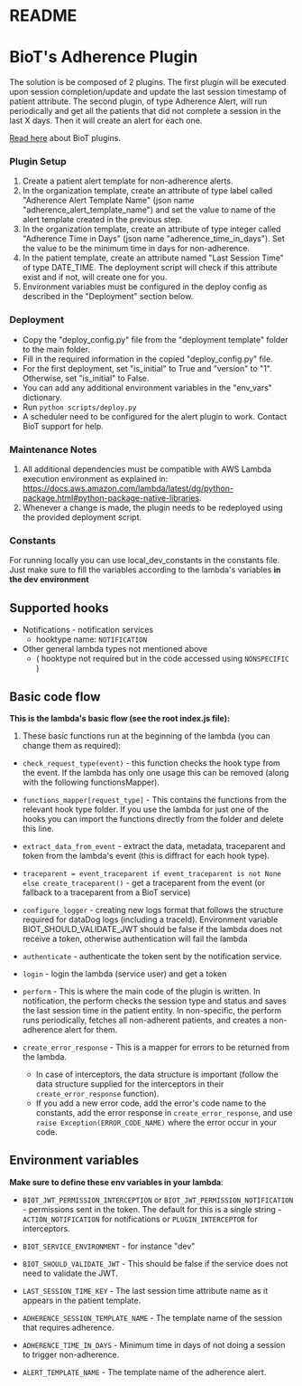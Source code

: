 # README

# BioT's Adherence Plugin

The solution is be composed of 2 plugins.
The first plugin will be executed upon session completion/update and update the last session timestamp of patient attribute.
The second plugin, of type Adherence Alert, will run periodically and get all the patients that did not complete a session in the last X days. Then it will create an alert for each one.

[Read here](https://docs.biot-med.com/docs/biot-plugins) about BioT plugins.

### Plugin Setup
1. Create a patient alert template for non-adherence alerts.
2. In the organization template, create an attribute of type label called "Adherence Alert Template Name" (json name "adherence_alert_template_name") and set the value to name of the alert template created in the previous step.
3. In the organization template, create an attribute of type integer called "Adherence Time in Days" (json name "adherence_time_in_days"). Set the value to be the minimum time in days for non-adherence.
4. In the patient template, create an attribute named "Last Session Time" of type DATE_TIME. The deployment script will check if this attribute exist and if not, will create one for you.
5. Environment variables must be configured in the deploy config as described in the "Deployment" section below.

### Deployment
- Copy the "deploy_config.py" file from the "deployment template" folder to the main folder.
- Fill in the required information in the copied "deploy_config.py" file.
- For the first deployment, set "is_initial" to True and "version" to "1". Otherwise, set "is_initial" to False.
- You can add any additional environment variables in the "env_vars" dictionary.
- Run `python scripts/deploy.py`
- A scheduler need to be configured for the alert plugin to work. Contact BioT support for help.

### Maintenance Notes
1. All additional dependencies must be compatible with AWS Lambda execution environment as explained in: https://docs.aws.amazon.com/lambda/latest/dg/python-package.html#python-package-native-libraries.
2. Whenever a change is made, the plugin needs to be redeployed using the provided deployment script.

### Constants

For running locally you can use local_dev_constants in the constants file.
Just make sure to fill the variables according to the lambda's variables **in the dev environment**

## Supported hooks

- Notifications - notification services
  - hooktype name: `NOTIFICATION`
- Other general lambda types not mentioned above
  - ( hooktype not required but in the code accessed using `NONSPECIFIC` )

## Basic code flow

**This is the lambda's basic flow (see the root index.js file):**

1. These basic functions run at the beginning of the lambda (you can change them as required):

- `check_request_type(event)` - this function checks the hook type from the event. If the lambda has only one usage this can be removed (along with the following functionsMapper).

- `functions_mapper[request_type]` - This contains the functions from the relevant hook type folder. If you use the lambda for just one of the hooks you can import the functions directly from the folder and delete this line.

- `extract_data_from_event` - extract the data, metadata, traceparent and token from the lambda's event (this is diffract for each hook type).

- `traceparent = event_traceparent if event_traceparent is not None else create_traceparent()` - get a traceparent from the event (or fallback to a traceparent from a BioT service)

- `configure_logger` - creating new logs format that follows the structure required for dataDog logs (including a traceId). Environment variable BIOT_SHOULD_VALIDATE_JWT should be false if the lambda does not receive a token, otherwise authentication will fail the lambda

- `authenticate` - authenticate the token sent by the notification service.

- `login` - login the lambda (service user) and get a token

- `perform` - This is where the main code of the plugin is written. In notification, the perform checks the session type and status and saves the last session time in the patient entity. In non-specific, the perform runs periodically, fetches all non-adherent patients, and creates a non-adherence alert for them. 

- `create_error_response` - This is a mapper for errors to be returned from the lambda.
  - In case of interceptors, the data structure is important (follow the data structure supplied for the interceptors in their `create_error_response` function).
  - If you add a new error code, add the error's code name to the constants, add the error response in `create_error_response`, and use `raise Exception(ERROR_CODE_NAME)` where the error occur in your code.

## Environment variables

**Make sure to define these env variables in your lambda**:

- `BIOT_JWT_PERMISSION_INTERCEPTION` or `BIOT_JWT_PERMISSION_NOTIFICATION` - permissions sent in the token.
  The default for this is a single string - `ACTION_NOTIFICATION` for notifications or `PLUGIN_INTERCEPTOR` for interceptors.

- `BIOT_SERVICE_ENVIRONMENT` - for instance "dev"

- `BIOT_SHOULD_VALIDATE_JWT` - This should be false if the service does not need to validate the JWT.

- `LAST_SESSION_TIME_KEY` - The last session time attribute name as it appears in the patient template.

- `ADHERENCE_SESSION_TEMPLATE_NAME` - The template name of the session that requires adherence.

- `ADHERENCE_TIME_IN_DAYS` - Minimum time in days of not doing a session to trigger non-adherence.

- `ALERT_TEMPLATE_NAME` - The template name of the adherence alert.